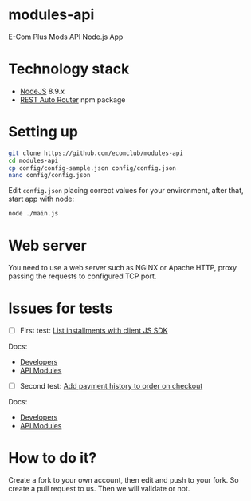 # modules-api
E-Com Plus Mods API Node.js App

# Technology stack
+ [NodeJS](https://nodejs.org/en/) 8.9.x
+ [REST Auto Router](https://github.com/leomp12/nodejs-rest-auto-router) npm package

# Setting up
```bash
git clone https://github.com/ecomclub/modules-api
cd modules-api
cp config/config-sample.json config/config.json
nano config/config.json
```

Edit `config.json` placing correct values for your environment,
after that, start app with node:

```bash
node ./main.js
```

# Web server
You need to use a web server such as NGINX or Apache HTTP,
proxy passing the requests to configured TCP port.

# Issues for tests
- [ ] First test:
[List installments with client JS SDK](https://github.com/ecomclub/modules-api/issues/6)

Docs:
- [Developers](developers.e-com.plus)
- [API Modules](https://github.com/ecomclub/modules-api/tree/master/docs)


- [ ] Second test:
[Add payment history to order on checkout](https://github.com/ecomclub/modules-api/issues/7)

Docs:
- [Developers](https://developers.e-com.plus/docs/api/#/store/orders/orders)
- [API Modules](https://github.com/ecomclub/modules-api/tree/master/docs)

# How to do it?
Create a fork to your own account, then edit and push to your fork. So create a pull request to us. Then we will validate or not.
